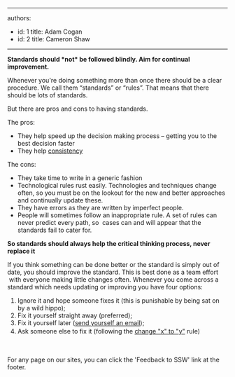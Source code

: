 

---
authors:
  - id: 1
    title: Adam Cogan
  - id: 2
    title: Cameron Shaw
---




<span class='intro'> 
  <p><strong>​​Standards should *not*&#160;be followed blindly. Aim for continual improvement.</strong></p>
<p class="ssw15-rteElement-P">Whenever you're doing something more than once there should be a clear procedure. We call them “standards” or “rules”. That means that there should be lots of standards.​<br></p><p class="ssw15-rteElement-P">But there are pros and cons to having standards.<br></p>


 </span>

<p class="ssw15-rteElement-P">The pros&#58;</p><ul><li>They help speed up the decision making process – getting you to the best decision faster</li><li>They help&#160;<a href="/Pages/DoYouUnderstandTheValueOfConsistency.aspx">consistency</a></li></ul><p class="ssw15-rteElement-P">The cons&#58;</p><ul><li>They take time to write in a generic fashion</li><li>Technological rules&#160;rust easily. Technologies and techniques change often, so you must be on the lookout for the new and better approaches and continually update these.​<br></li><li>They have errors as they are written by imperfect people.</li><li>People will sometimes follow an inappropriate rule. A set of rules can never predict every path, so&#160; cases can and will appear that the standards fail to cater for.</li></ul><p class="ssw15-rteElement-P"> 
   <strong>So standards should always help the critical thinking process, never replace it</strong></p><p>If you think something can be done better or the standard is simply out of date, you should&#160;improve the standard.&#160;This is best done as a team effort​&#160;with everyone making little changes often. Whenever you come across a standard which needs updating or improving you have four options&#58;</p><ol class="ol1"><li class="li1">Ignore it and hope someone fixes it (this is punishable by being sat on by a wild hippo);</li><li class="li1">Fix it yourself straight away (preferred);</li><li class="li2"> 
      <span class="s1">Fix it yourself later (</span><span class="s2"><a href="/_layouts/15/FIXUPREDIRECT.ASPX?WebId=3dfc0e07-e23a-4cbb-aac2-e778b71166a2&amp;TermSetId=07da3ddf-0924-4cd2-a6d4-a4809ae20160&amp;TermId=5c16d531-007d-49ef-8acc-b26596e13e84">send yourself an email</a></span><span class="s1">);</span></li><li class="li2"> 
      <span style="line-height&#58;1.6;">Ask someone else to fix it (following the </span> <span class="s4" style="line-height&#58;1.6;"> <a href="/_layouts/15/FIXUPREDIRECT.ASPX?WebId=3dfc0e07-e23a-4cbb-aac2-e778b71166a2&amp;TermSetId=07da3ddf-0924-4cd2-a6d4-a4809ae20160&amp;TermId=172019d0-82fc-4d7b-9d91-ded321714309">change &quot;x&quot; to &quot;y&quot;</a></span><span style="line-height&#58;1.6;"> rule)</span><span style="line-height&#58;1.6;">&#160;</span><span style="line-height&#58;1.6;"> </span></li></ol> ​ 
<p>For any page on our sites, you can click the 'Feedback to SSW' link at the footer.</p>


